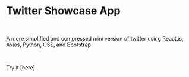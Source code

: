 # Twitter Showcase App

<br>

A more simplified and compressed mini version of twitter using React.js, Axios, Python, CSS, and Bootstrap

<br>

Try it [here]